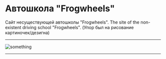 # Автошкола "Frogwheels"
Сайт несуществующей автошколы "Frogwheels".
The site of the non-existent driving school "Frogwheels".
(Упор был на рисование картиночек/дезигна)
_______
![something](look-site.gif)

_______
